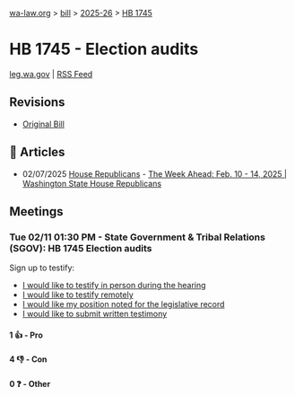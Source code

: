 [wa-law.org](/) > [bill](/bill/) > [2025-26](/bill/2025-26/) > [HB 1745](/bill/2025-26/hb/1745/)

# HB 1745 - Election audits
[leg.wa.gov](https://app.leg.wa.gov/billsummary?BillNumber=1745&Year=2025&Initiative=false) | [RSS Feed](./rss.xml)

## Revisions
* [Original Bill](1/)

## 📰 Articles
* 02/07/2025 [House Republicans](/org/house_republicans/) - [The Week Ahead: Feb. 10 - 14, 2025 | Washington State House Republicans](https://houserepublicans.wa.gov/week/the-week-ahead-feb-10-14-2025/#:~:text=HB%201745)

## Meetings
### Tue 02/11 01:30 PM - State Government & Tribal Relations (SGOV): HB 1745 Election audits
Sign up to testify:
* [I would like to testify in person during the hearing](https://app.leg.wa.gov/csi/Testifier/Add?chamber=House&mId=32766&aId=163260&caId=25652&tId=1)
* [I would like to testify remotely](https://app.leg.wa.gov/csi/Testifier/Add?chamber=House&mId=32766&aId=163260&caId=25652&tId=2)
* [I would like my position noted for the legislative record](https://app.leg.wa.gov/csi/Testifier/Add?chamber=House&mId=32766&aId=163260&caId=25652&tId=3)
* [I would like to submit written testimony](https://app.leg.wa.gov/csi/Testifier/Add?chamber=House&mId=32766&aId=163260&caId=25652&tId=4)

#### 1 👍 - Pro

#### 4 👎 - Con

#### 0 ❓ - Other
